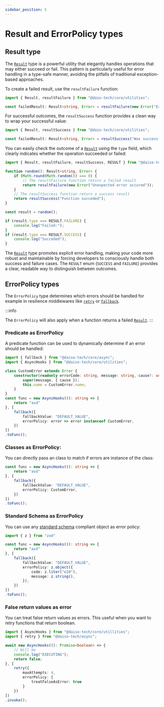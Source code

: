 ```yaml
---
sidebar_position: 5
---
```


# Result and ErrorPolicy types

## Result type

The [`Result`](https://yousif-khalil-abdulkarim.github.io/daiso-core/types/Utilities.Result.html) type is a powerful utility that elegantly handles operations that may either succeed or fail. This pattern is particularly useful for error handling in a type-safe manner, avoiding the pitfalls of traditional exception-based approaches.

To create a failed result, use the `resultFailure` function:

```ts
import { Result, resultFailure } from "@daio-tech/core/utilities";

const failedResult: Result<string, Error> = resultFailure(new Error("Error occured"));
```

For successful outcomes, the `resultSuccess` function provides a clean way to wrap your successful value:

```ts
import { Result, resultSuccess } from "@daio-tech/core/utilities";

const failedResult: Result<string, Error> = resultSuccess("Was successful");
```

You can easily check the outcome of a [`Result`](https://yousif-khalil-abdulkarim.github.io/daiso-core/types/Utilities.Result.html) using the `type` field, which clearly indicates whether the operation succeeded or failed:

```ts
import { Result, resultFailure, resultSuccess, RESULT } from "@daiso-tech/core/utilities";

function random(): Result<string, Error> {
    if (Math.round(Math.random()) === 0) {
        // The resultFailure function return a failed result
        return resultFailure(new Error("Unexpected error occured"));
    }
    // The resultSuccess function return a success result
    return resultSuccess("Function succeded");
}

const result = random();

if (result.type === RESULT.FAILURE) {
    console.log("Failed:");
}
if (result.type === RESULT.SUCCESS) {
    console.log("Succeded");
}
```

The [`Result`](https://yousif-khalil-abdulkarim.github.io/daiso-core/types/Utilities.Result.html) type promotes explicit error handling, making your code more robust and maintainable by forcing developers to consciously handle both success and failure cases. The `RESULT` enum (`SUCCESS` and `FAILURE`) provides a clear, readable way to distinguish between outcomes.

## ErrorPolicy types

The `ErrorPolicy` type determines which errors should be handled for example in resilience middlewares like [`retry`](/docs/8_Async/2_resilience_middlewares.md) or [`fallback`](/docs/8_Async/2_resilience_middlewares.md).

:::info

The `ErrorPolicy` will also apply when a function returns a failed [`Result`](https://yousif-khalil-abdulkarim.github.io/daiso-core/types/Utilities.Result.html).
:::

### Predicate as ErrorPolicy

A predicate function can be used to dynamically determine if an error should be handled:

```ts
import { fallback } from "@daiso-tech/core/async";
import { AsyncHooks } from "@daiso-tech/core/utilities";

class CustomError extends Error {
    constructor(readonly errorCode: string, message: string, cause?: unknown) {
        super(message, { cause });
        this.name = CustomError.name;
    }
}
const func = new AsyncHooks((): string => {
    return "asd"
}, [
    fallback({
        fallbackValue: "DEFAULT_VALUE",
        errorPolicy: error => error instanceof CustomError,
    })
])
.toFunc();
```

### Classes as ErrorPolicy:

You can directly pass an class to match if errors are instance of the class:

```ts
const func = new AsyncHooks((): string => {
    return "asd"
}, [
    fallback({
        fallbackValue: "DEFAULT_VALUE",
        errorPolicy: CustomError,
    })
])
.toFunc();
```

### Standard Schema as ErrorPolicy

You can use any [standard schema](https://standardschema.dev/) compliant object as error policy:

```ts
import { z } from "zod"

const func = new AsyncHooks((): string => {
    return "asd"
}, [
    fallback({
        fallbackValue: "DEFAULT_VALUE",
        errorPolicy: z.object({
            code: z.liter("e20"),
            message: z.string(),
        }),
    })
])
.toFunc();
```
    
### False return values as error

You can treat false return values as errors. This useful when you want to retry functions that return boolean.

```ts
import { AsyncHooks } from "@daiso-tech/core/utillities";
import { retry } from "@daiso-tech/async";

await new AsyncHooks((): Promise<boolean> => {
    // Will be 
    console.log("EXECUTING");
    return false;
}, [
    retry({
        maxAttempts: 4,
        errorPolicy: {
            treatFalseAsError: true
        }
    })
])
.invoke();
```

